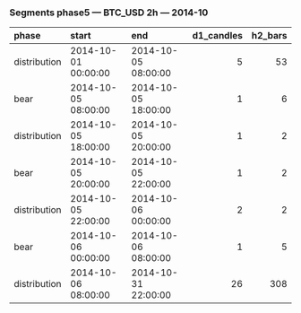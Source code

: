 ### Segments phase5 — BTC_USD 2h — 2014-10

| phase        | start               | end                 |   d1_candles |   h2_bars |
|:-------------|:--------------------|:--------------------|-------------:|----------:|
| distribution | 2014-10-01 00:00:00 | 2014-10-05 08:00:00 |            5 |        53 |
| bear         | 2014-10-05 08:00:00 | 2014-10-05 18:00:00 |            1 |         6 |
| distribution | 2014-10-05 18:00:00 | 2014-10-05 20:00:00 |            1 |         2 |
| bear         | 2014-10-05 20:00:00 | 2014-10-05 22:00:00 |            1 |         2 |
| distribution | 2014-10-05 22:00:00 | 2014-10-06 00:00:00 |            2 |         2 |
| bear         | 2014-10-06 00:00:00 | 2014-10-06 08:00:00 |            1 |         5 |
| distribution | 2014-10-06 08:00:00 | 2014-10-31 22:00:00 |           26 |       308 |
